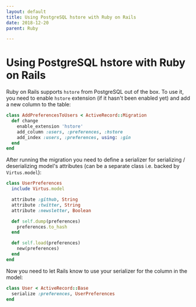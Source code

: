 ```yaml
---
layout: default
title: Using PostgreSQL hstore with Ruby on Rails
date: 2018-12-20
parent: Ruby

---
```


# Using PostgreSQL hstore with Ruby on Rails

Ruby on Rails supports `hstore` from PostgreSQL out of the box. To use it, you need to enable `hstore` extension (if it hasn't been enabled yet) and add a new column to the table:

```ruby
class AddPreferencesToUsers < ActiveRecord::Migration
  def change
    enable_extension 'hstore'
    add_column :users, :preferences, :hstore
    add_index :users, :preferences, using: :gin
  end
end
```

After running the migration you need to define a serializer for serializing / deserializing model's attributes (can be a separate class i.e. backed by `Virtus.model`):

```ruby
class UserPreferences
  include Virtus.model

  attribute :github, String
  attribute :twitter, String
  attribute :newsletter, Boolean

  def self.dump(preferences)
    preferences.to_hash
  end

  def self.load(preferences)
    new(preferences)
  end
end
```

Now you need to let Rails know to use your serializer for the column in the model:

```ruby
class User < ActiveRecord::Base
  serialize :preferences, UserPreferences
end
```

